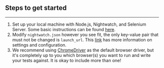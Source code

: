 ## Steps to get started
----

1. Set up your local machine with Node.js, Nightwatch, and Selenium Server. Some basic instructions can be found [here](http://nightwatchjs.org/gettingstarted#installation).
2. Modify ```nightwatch.json``` however you see fit, the only key-value pair that must not be changed is ```launch_url```. This [link](http://nightwatchjs.org/gettingstarted#settings-file) has more information on settings and configuration.
3. We recommend using [ChromeDriver](http://chromedriver.storage.googleapis.com/index.html) as the default browser driver, but it's completely up to you which browser(s) you want to run and write your tests against. It is okay to include more than one!